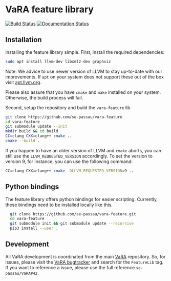 # VaRA feature library
[![Build Status](https://github.com/se-sic/vara-feature/workflows/VaRA%20feature%20library%20CI/badge.svg?branch=vara-dev)](https://github.com/se-sic/vara-feature) [![Documentation Status](https://readthedocs.org/projects/vara/badge/?version=vara-dev)](https://vara.readthedocs.io/en/vara-dev/?badge=vara-dev)

Installation
------------
Installing the feature library simple.
First, install the required dependencies:
```bash
sudo apt install llvm-dev libxml2-dev graphviz
```
Note: We advice to use newer version of LLVM to stay up-to-date with our improvements. If `apt` on your system does not support these out of the box visit [apt.llvm.org](https://apt.llvm.org).

Please also assure that you have `cmake` and `make` installed on your system. Otherwise, the build process will fail.

Second, setup the repository and build the `vara-feature` lib.
```bash
git clone https://github.com/se-passau/vara-feature
cd vara-feature
git submodule update --init
mkdir build && cd build
CC=clang CXX=clang++ cmake ..
cmake --build .
```
If you happen to have an older version of LLVM and `cmake` aborts, you can still use the `LLVM_REQUESTED_VERSION` accordingly.
To set the version to version 9, for instance, you can use the following command:
```bash
CC=clang CXX=clang++ cmake -DLLVM_REQUESTED_VERSION=9 ..
```

Python bindings
---------------
The feature library offers python bindings for easier scripting.
Currently, these bindings need to be installed locally like this.

```bash
  git clone https://github.com/se-passau/vara-feature.git
  cd vara-feature
  git submodule init && git submodule update --recursive
  pip3 install --user .
```


Development
-----------
All VaRA development is coordinated from the main [VaRA]() repository.
So, for issues, please visit the [VaRA bugtracker](https://github.com/se-passau/VaRA/labels/FeatureLibrary) and search for the `FeatureLib` tag.
If you want to reference a issue, please use the full reference `se-passau/VaRA#42`.
